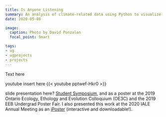 ```yaml
---
title: Is Anyone Listening
summary: An analysis of climate-related data using Python to visualize trends and see if appreciable efforts to address climate change have occurred.
date: 2020-05-08

image:
  caption: Photo by David Punzalan
  focal_point: Smart

tags:
- ug
- ugprojects
- projects
---
```


Text here

youtube insert here
{{< youtube pptwef-Hkr0 >}}

slide presentation here?
[Student Symposium](https://www.ontarioinsects.org/symposium/index.html), and as a poster at the 2019 Ontario Ecology, Ethology and Evolution Colloquium (OE3C) and the 2019 EEB Undergrad Poster Fair. I also presented this work at the 2020 IALE Annual Meeting as an [iPoster](https://2020toronto-ialena.ipostersessions.com/default.aspx?s=62-71-43-36-EE-35-05-B9-DB-A8-AC-79-F4-6E-2B-8B&guestview=true) (interactive and downloadable!).
